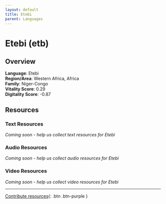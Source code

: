 ```yaml
---
layout: default
title: Etebi
parent: Languages
---
```


# Etebi (etb)

## Overview

**Language**: Etebi  
**Region/Area**: Western Africa, Africa  
**Family**: Niger-Congo  
**Vitality Score**: 0.29  
**Digitality Score**: -0.87  

## Resources

### Text Resources
*Coming soon - help us collect text resources for Etebi*

### Audio Resources
*Coming soon - help us collect audio resources for Etebi*

### Video Resources
*Coming soon - help us collect video resources for Etebi*

---

[Contribute resources](https://fairtrain.github.io/){: .btn .btn-purple }
